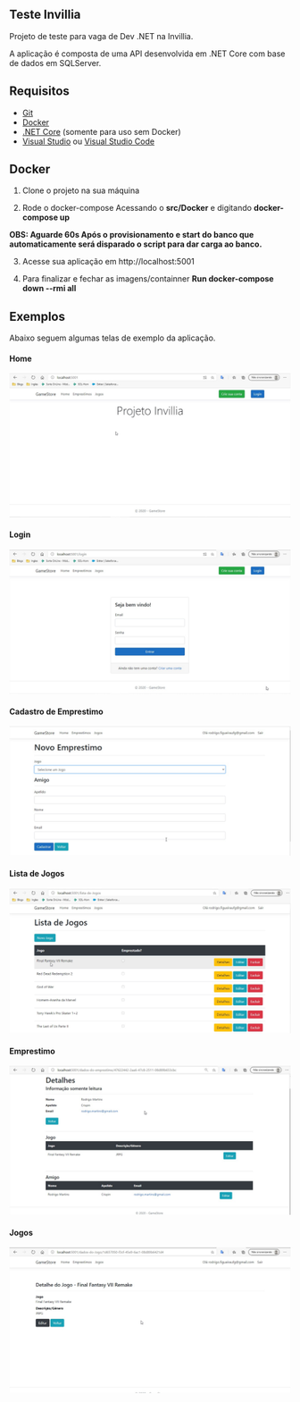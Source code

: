 ## Teste Invillia

Projeto de teste para vaga de Dev .NET na Invillia.
 
A aplicação é composta de uma API desenvolvida em .NET Core com base de dados em SQLServer.

## Requisitos

- [Git](https://git-scm.com/)
- [Docker](https://www.docker.com/) 
- [.NET Core](https://dotnet.microsoft.com/) (somente para uso sem Docker)
- [Visual Studio](https://visualstudio.microsoft.com/pt-br/vs/) ou [Visual Studio Code](https://code.visualstudio.com/)


## Docker

1. Clone o projeto na sua máquina

2. Rode o docker-compose
Acessando o **src/Docker** e digitando **docker-compose up**

**OBS: Aguarde 60s Após o provisionamento e start do banco que automaticamente será disparado o script para dar carga ao banco.**

3. Acesse sua aplicação em http://localhost:5001

4. Para finalizar e fechar as imagens/containner
**Run docker-compose down --rmi all** 

## Exemplos

Abaixo seguem algumas telas de exemplo da aplicação. 

#### Home 
![Home](docs/Home.jpg)

#### Login 
![Login](docs/Login.jpg)

#### Cadastro de Emprestimo 
![Cadastro de Emprestimo](docs/Emprestimo-Novo.jpg)

#### Lista de Jogos 
![Lista de Jogos](docs/Jogos-Lista.jpg)

#### Emprestimo 
![Emprestimo](docs/Emprestimo-Detalhes.jpg)

#### Jogos 
![Jogos](docs/Jogos-Detalhes.jpg)
